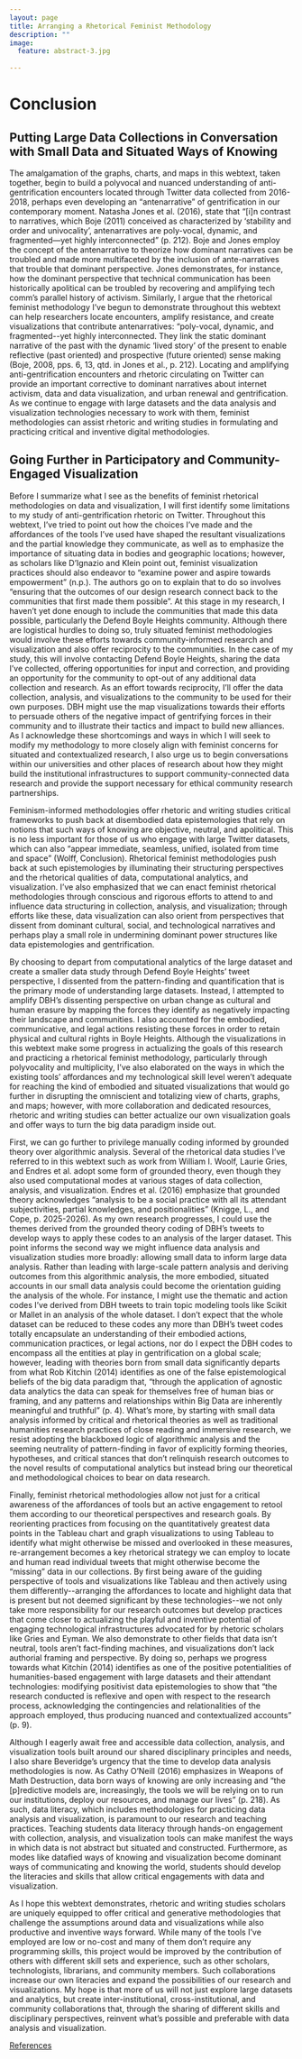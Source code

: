 ```yaml
---
layout: page
title: Arranging a Rhetorical Feminist Methodology
description: ""
image:
  feature: abstract-3.jpg
  
---
```


# Conclusion

## Putting Large Data Collections in Conversation with Small Data and Situated Ways of Knowing

The amalgamation of the graphs, charts, and maps in this webtext, taken together, begin to build a polyvocal and nuanced understanding of anti-gentrification encounters located through Twitter data collected from 2016-2018, perhaps even developing an “antenarrative” of gentrification in our contemporary moment. Natasha Jones et al. (2016), state that “[i]n contrast to narratives, which Boje (2011) conceived as characterized by ‘stability and order and univocality’, antenarratives are poly-vocal, dynamic, and fragmented—yet highly interconnected” (p. 212). Boje and Jones employ the concept of the antenarrative to theorize how dominant narratives can be troubled and made more multifaceted by the inclusion of ante-narratives that trouble that dominant perspective. Jones demonstrates, for instance, how the dominant perspective that technical communication has been historically apolitical can be troubled by recovering and amplifying tech comm’s parallel history of activism. Similarly, I argue that the rhetorical feminist methodology I’ve begun to demonstrate throughout this webtext can help researchers locate encounters, amplify resistance, and create visualizations that contribute antenarratives: “poly-vocal, dynamic, and fragmented--yet highly interconnected. They link the static dominant narrative of the past with the dynamic ‘lived story’ of the present to enable reflective (past oriented) and prospective (future oriented) sense making (Boje, 2008, pps. 6, 13, qtd. in Jones et al., p. 212). Locating and amplifying anti-gentrification encounters and rhetoric circulating on Twitter can provide an important corrective to dominant narratives about internet activism, data and data visualization, and urban renewal and gentrification. As we continue to engage with large datasets and the data analysis and visualization technologies necessary to work with them, feminist methodologies can assist rhetoric and writing studies in formulating and practicing critical and inventive digital methodologies. 

## Going Further in Participatory and Community-Engaged Visualization

Before I summarize what I see as the benefits of feminist rhetorical methodologies on data and visualization, I will first identify some limitations to my study of anti-gentrification rhetoric on Twitter. Throughout this webtext, I’ve tried to point out how the choices I’ve made and the affordances of the tools I’ve used have shaped the resultant visualizations and the partial knowledge they communicate, as well as to emphasize the importance of situating data in bodies and geographic locations; however, as scholars like D’Ignazio and Klein point out, feminist visualization practices should also endeavor to “examine power and aspire towards empowerment” (n.p.). The authors go on to explain that to do so involves “ensuring that the outcomes of our design research connect back to the communities that first made them possible”. At this stage in my research, I haven’t yet done enough to include the communities that made this data possible, particularly the Defend Boyle Heights community. Although there are logistical hurdles to doing so, truly situated feminist methodologies would involve these efforts towards community-informed research and visualization and also offer reciprocity to the communities. In the case of my study, this will involve contacting Defend Boyle Heights, sharing the data I’ve collected, offering opportunities for input and correction, and providing an opportunity for the community to opt-out of any additional data collection and research. As an effort towards reciprocity, I’ll offer the data collection, analysis, and visualizations to the community to be used for their own purposes. DBH might use the map visualizations towards their efforts to persuade others of the negative impact of gentrifying forces in their community and to illustrate their tactics and impact to build new alliances. As I acknowledge these shortcomings and ways in which I will seek to modify my methodology to more closely align with feminist concerns for situated and contextualized research, I also urge us to begin conversations within our universities and other places of research about how they might build the institutional infrastructures to support community-connected data research and provide the support necessary for ethical community research partnerships. 

Feminism-informed methodologies offer rhetoric and writing studies critical frameworks to push back at disembodied data epistemologies that rely on notions that such ways of knowing are objective, neutral, and apolitical. This is no less important for those of us who engage with large Twitter datasets, which can also “appear immediate, seamless, unified, isolated from time and space” (Wolff, Conclusion). Rhetorical feminist methodologies push back at such epistemologies by illuminating their structuring perspectives and the rhetorical qualities of data, computational analytics, and visualization. I’ve also emphasized that we can enact feminist rhetorical methodologies through conscious and rigorous efforts to attend to and influence data structuring in collection, analysis, and visualization; through efforts like these, data visualization can also orient from perspectives that dissent from dominant cultural, social, and technological narratives and perhaps play a small role in undermining dominant power structures like data epistemologies and gentrification. 

By choosing to depart from computational analytics of the large dataset and create a smaller data study through Defend Boyle Heights’ tweet perspective, I dissented from the pattern-finding and quantification that is the primary mode of understanding large datasets. Instead, I attempted to amplify DBH’s dissenting perspective on urban change as cultural and human erasure by mapping the forces they identify as negatively impacting their landscape and communities. I also accounted for the embodied, communicative, and legal actions resisting these forces in order to retain physical and cultural rights in Boyle Heights. Although the visualizations in this webtext make some progress in actualizing the goals of this research and practicing a rhetorical feminist methodology, particularly through polyvocality and multiplicity, I’ve also elaborated on the ways in which the existing tools’ affordances and my technological skill level weren’t adequate for reaching the kind of embodied and situated visualizations that would go further in disrupting the omniscient and totalizing view of charts, graphs, and maps; however, with more collaboration and dedicated resources, rhetoric and writing studies can better actualize our own visualization goals and offer ways to turn the big data paradigm inside out.       

First, we can go further to privilege manually coding informed by grounded theory over algorithmic analysis. Several of the rhetorical data studies I’ve referred to in this webtext such as work from William I. Woolf, Laurie Gries, and Endres et al. adopt some form of grounded theory, even though they also used computational modes at various stages of data collection, analysis, and visualization. Endres et al. (2016) emphasize that grounded theory acknowledges “analysis to be a social practice with all its attendant subjectivities, partial knowledges, and positionalities” (Knigge, L., and Cope, p. 2025-2026). As my own research progresses, I could use the themes derived from the grounded theory coding of DBH’s tweets to develop ways to apply these codes to an analysis of the larger dataset. This point informs the second way we might influence data analysis and visualization studies more broadly: allowing small data to inform large data analysis. Rather than leading with large-scale pattern analysis and deriving outcomes from this algorithmic analysis, the more embodied, situated accounts in our small data analysis could become the orientation guiding the analysis of the whole. For instance, I might use the thematic and action codes I’ve derived from DBH tweets to train topic modeling tools like Scikit or Mallet in an analysis of the whole dataset. I don’t expect that the whole dataset can be reduced to these codes any more than DBH’s tweet codes totally encapsulate an understanding of their embodied actions, communication practices, or legal actions, nor do I expect the DBH codes to encompass all the entities at play in gentrification on a global scale; however, leading with theories born from small data significantly departs from what Rob Kitchin (2014) identifies as one of the false epistemological beliefs of the big data paradigm that, “through the application of agnostic data analytics the data can speak for themselves free of human bias or framing, and any patterns and relationships within Big Data are inherently meaningful and truthful” (p. 4). What’s more, by starting with small data analysis informed by critical and rhetorical theories as well as traditional humanities research practices of close reading and immersive research, we resist adopting the blackboxed logic of algorithmic analysis and the seeming neutrality of pattern-finding in favor of explicitly forming theories, hypotheses, and critical stances that don’t relinquish research outcomes to the novel results of computational analytics but instead bring our theoretical and methodological choices to bear on data research.

Finally, feminist rhetorical methodologies allow not just for a critical awareness of the affordances of tools but an active engagement to retool them according to our theoretical perspectives and research goals. By reorienting practices from focusing on the quantitatively greatest data points in the Tableau chart and graph visualizations to using Tableau to identify what might otherwise be missed and overlooked in these measures, re-arrangement becomes a key rhetorical strategy we can employ to locate and human read individual tweets that might otherwise become the “missing” data in our collections. By first being aware of the guiding perspective of tools and visualizations like Tableau and then actively using them differently--arranging the affordances to locate and highlight data that is present but not deemed significant by these technologies--we not only take more responsibility for our research outcomes but develop practices that come closer to actualizing the playful and inventive potential of engaging technological infrastructures advocated for by rhetoric scholars like Gries and Eyman. We also demonstrate to other fields that data isn’t neutral, tools aren’t fact-finding machines, and visualizations don’t lack authorial framing and perspective. By doing so, perhaps we progress towards what Kitchin (2014) identifies as one of the positive potentialities of humanities-based engagement with large datasets and their attendant technologies: modifying positivist data epistemologies to show that “the research conducted is reflexive and open with respect to the research process, acknowledging the contingencies and relationalities of the approach employed, thus producing nuanced and contextualized accounts” (p. 9).

Although I eagerly await free and accessible data collection, analysis, and visualization tools built around our shared disciplinary principles and needs, I also share Beveridge’s urgency that the time to develop data analysis methodologies is now. As Cathy O’Neill (2016) emphasizes in Weapons of Math Destruction, data born ways of knowing are only increasing and “the [p]redictive models are, increasingly, the tools we will be relying on to run our institutions, deploy our resources, and manage our lives” (p. 218). As such, data literacy, which includes methodologies for practicing data analysis and visualization, is paramount to our research and teaching practices. Teaching students data literacy through hands-on engagement with collection, analysis, and visualization tools can make manifest the ways in which data is not abstract but situated and constructed. Furthermore, as modes like datafied ways of knowing and visualization become dominant ways of communicating and knowing the world, students should develop the literacies and skills that allow critical engagements with data and visualization. 

As I hope this webtext demonstrates, rhetoric and writing studies scholars are uniquely equipped to offer critical and generative methodologies that challenge the assumptions around data and visualizations while also productive and inventive ways forward. While many of the tools I’ve employed are low or no-cost and many of them don’t require any programming skills, this project would be improved by the contribution of others with different skill sets and experience, such as other scholars, technologists, librarians, and community members. Such collaborations increase our own literacies and expand the possibilities of our research and visualizations. My hope is that more of us will not just explore large datasets and analytics, but create inter-institutional, cross-institutional, and community collaborations that, through the sharing of different skills and disciplinary perspectives, reinvent what’s possible and preferable with data analysis and visualization. 

<div class="next-container">
	<a class="next-page" href="{{ site.url }}/references/">References</a>
</div>
